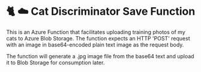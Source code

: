 # 🐈 ☁️ Cat Discriminator Save Function

This is an Azure Function that facilitates uploading training photos of my cats to Azure Blob Storage. The function expects an HTTP 'POST' request with an image in base64-encoded plain text image as the request body. 

The function will generate a .jpg image file from the base64 text and upload it to Blob Storage for consumption later.